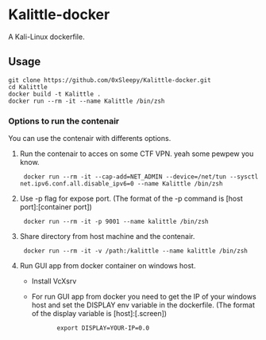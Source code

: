 # Kalittle-docker
A Kali-Linux dockerfile.

## Usage
    
    git clone https://github.com/0xSleepy/Kalittle-docker.git
    cd Kalittle
    docker build -t Kalittle .
    docker run --rm -it --name Kalittle /bin/zsh

### Options to run the contenair

You can use the contenair with differents options.

1. Run the contenair to acces on some CTF VPN. yeah some pewpew you know.

        docker run --rm -it --cap-add=NET_ADMIN --device=/net/tun --sysctl net.ipv6.conf.all.disable_ipv6=0 --name Kalittle /bin/zsh
   
2. Use -p flag for expose port. (The format of the -p command is [host port]:[container port]) 

        docker run --rm -it -p 9001 --name kalittle /bin/zsh
    
3. Share directory from host machine and the contenair.

        docker run --rm -it -v /path:/kalittle --name kalittle /bin/zsh

4. Run GUI app from docker container on windows host.

   * Install VcXsrv 
   * For run GUI app from docker you need to get the IP of your windows host and set the DISPLAY env variable in the dockerfile. (The format of the display variable is [host]:<display>[.screen])
                
                export DISPLAY=YOUR-IP=0.0
        
    